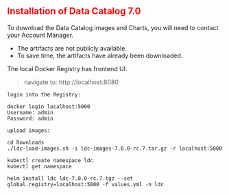 ## <font color='red'>Installation of Data Catalog 7.0</font>

To download the Data Catalog images and Charts, you will need to contact your Account Manager.  
* The artifacts are not publicly available. 
* To save time, the artifacts have already been downloaded.

The local Docker Registry has frontend UI.

  > navigate to: http://localhost:8080

``login into the Registry:``
```
docker login localhost:5000
Username: admin
Password: admin   
```

``upload images:``
```
cd Downloads
./ldc-load-images.sh -i ldc-images-7.0.0-rc.7.tar.gz -r localhost:5000
```


```
kubectl create namespace ldc
kubectl get namespace
```

```
helm install ldc ldc-7.0.0-rc.7.tgz --set global.registry=localhost:5000 -f values.yml -n ldc
```